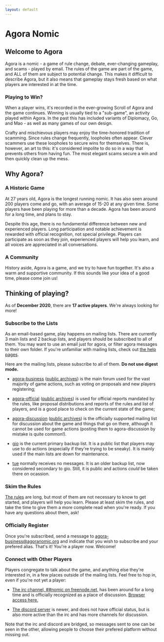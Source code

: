 ```yaml
---
layout: default
---
```


# Agora Nomic

<div class="row" markdown="1">

<div class="col-md-6" markdown="1">

## Welcome to Agora

Agora is a nomic - a game of rule change, debate, ever-changing
gameplay, and scams - played by email. The rules of the game are part of
the game, and ALL of them are subject to potential change. This makes it
difficult to describe Agora, but it also means that gameplay stays fresh
based on what players are interested in at the time.

### Playing to Win?

When a player wins, it's recorded in the ever-growing Scroll of Agora
and the game continues. Winning is usually tied to a "sub-game", an
activity played within Agora. In the past this has included variants of
Diplomacy, Go, and Mao - as well as many games of our own design.

Crafty and mischievous players may enjoy the time-honored tradition of
scamming. Since rules change frequently, loopholes often appear. Clever
scammers use these loopholes to secure wins for themselves. There is,
however, an art to this: it's considered impolite to do so in a way that
prevents others from having fun. The most elegant scams secure a win and
then quickly clean up the mess.

## Why Agora?

### A Historic Game

At 27 years old, Agora is the longest running nomic. It has also
seen around 200 players come and go, with an average of 15-20 at
any given time. Some players have been playing for more than a decade.
Agora has been around for a long time, and plans to stay.

Despite this age, there is no fundamental difference between new and
experienced players. Long participation and notable achievement is
rewarded with official recognition, not special privilege. Players can
participate as soon as they join, experienced players will help you
learn, and all voices are appreciated in all conversations.

### A Community

History aside, Agora is a game, and we try to have fun together. It's
also a warm and supportive community. If this sounds like
your idea of a good time, please come join us!
  
</div>

<div class="col-md-6" markdown="1"> 

## Thinking of playing?

As of **December 2020**, there are **17 active players**. We're always
looking for more!

### Subscribe to the Lists

As an email-based game, play happens on mailing lists. There are
currently 3 main lists and 2 backup lists, and players should be
subscribed to all of them. You may want to use an email just for agora,
or filter agora messages to their own folder. If you're unfamiliar with
mailing lists, check out [the help pages](https://agoranomic.org/Help/Quickstart).

Here are the mailing lists, please subscribe to all of them. **Do not use
digest mode.**

* [agora-business](http://www.agoranomic.org/cgi-bin/mailman/listinfo/agora-business)
  ([public
  archives](http://www.mail-archive.com/agora-business@agoranomic.org/info.html))
  is the main forum used for the vast majority of game actions, such
  as voting on proposals and new players registering;

* [agora-official](http://www.agoranomic.org/cgi-bin/mailman/listinfo/agora-official)
  ([public
  archives](http://www.mail-archive.com/agora-official@agoranomic.org/info.html))
  is used for official reports mandated by the rules, like proposal
  distributions and reports of the rules and list of players, and is a
  good place to check on the current state of the game;

* [agora-discussion](http://www.agoranomic.org/cgi-bin/mailman/listinfo/agora-discussion)
  ([public
  archives](http://www.mail-archive.com/agora-discussion@agoranomic.org/info.html))
  is the officially supported mailing list for discussion about the
  game and things that go on there, although it cannot be used for
  game actions (posting them to agora-discussion by mistake is quite
  common!).
  
* [gio](https://agoranomic.groups.io/g/main) is the current primary
  backup list. It is a public list that players may use to do actions
  (especially if they're trying to be sneaky). It is mainly used if the
  main lists are down for maintenance.
  
* [tue](http://listserver.tue.nl/mailman/listinfo/agora) normally
  receives no messages. It is an older backup list, now considered
  secondary to gio. Still, it is public and actions *could* be taken
  there on ocassion.

### Skim the Rules

[The rules](https://agoranomic.org/ruleset/) are long, but most of them are not necessary to know to get
started, and players will help you learn. Please at least skim the
rules, and take the time to give them a more complete read when you're
ready. If you have any questions about them, ask!

### Officially Register

Once you're subscribed, send a message to agora-business@agoranomic.org
and indicate that you wish to subscribe and your prefered alias. That's
it! You're a player now. Welcome!

### Connect with Other Players

Players congregate to talk about the game, and anything else they're
interested in, in a few places outside of the mailing lists. Feel free
to hop in, even if you're not yet a player:

* [The irc channel, ##nomic on freenode.net,](irc:irc.freenode.net/##nomic)
has been around for a long time and is officially recognized as a place
of discussion. [Browser access here.](http://webchat.freenode.net/?channels=%23%23nomic)

* [The discord server]() is newer, and does not have official status,
but is also more active than the irc and has more channels for
discussion.

Note that the irc and discord are bridged, so messages sent to one can
be seen in the other, allowing people to choose their prefered platform
without missing out.

</div>

</div>
